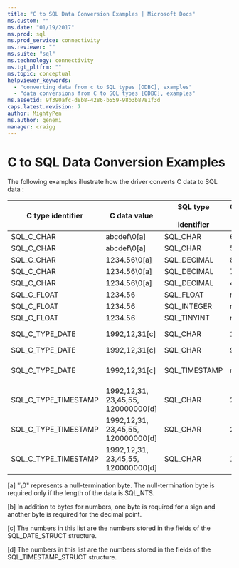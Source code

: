 ```yaml
---
title: "C to SQL Data Conversion Examples | Microsoft Docs"
ms.custom: ""
ms.date: "01/19/2017"
ms.prod: sql
ms.prod_service: connectivity
ms.reviewer: ""
ms.suite: "sql"
ms.technology: connectivity
ms.tgt_pltfrm: ""
ms.topic: conceptual
helpviewer_keywords: 
  - "converting data from c to SQL types [ODBC], examples"
  - "data conversions from C to SQL types [ODBC], examples"
ms.assetid: 9f390afc-d8b8-4286-b559-98b3b8781f3d
caps.latest.revision: 7
author: MightyPen
ms.author: genemi
manager: craigg
---
```

# C to SQL Data Conversion Examples
The following examples illustrate how the driver converts C data to SQL data :  
  
|C type identifier|C data value|SQL type<br /><br /> identifier|Column<br /><br /> length|SQL data<br /><br /> value|SQLSTATE|  
|-----------------------|------------------|-----------------------------|-----------------------|------------------------|--------------|  
|SQL_C_CHAR|abcdef\0[a]|SQL_CHAR|6|abcdef|n/a|  
|SQL_C_CHAR|abcdef\0[a]|SQL_CHAR|5|abcde|22001|  
|SQL_C_CHAR|1234.56\0[a]|SQL_DECIMAL|8[b]|1234.56|n/a|  
|SQL_C_CHAR|1234.56\0[a]|SQL_DECIMAL|7[b]|1234.5|22001|  
|SQL_C_CHAR|1234.56\0[a]|SQL_DECIMAL|4|----|22003|  
|SQL_C_FLOAT|1234.56|SQL_FLOAT|n/a|1234.56|n/a|  
|SQL_C_FLOAT|1234.56|SQL_INTEGER|n/a|1234|22001|  
|SQL_C_FLOAT|1234.56|SQL_TINYINT|n/a|----|22003|  
|SQL_C_TYPE_DATE|1992,12,31[c]|SQL_CHAR|10|1992-12-31|n/a|  
|SQL_C_TYPE_DATE|1992,12,31[c]|SQL_CHAR|9|----|22003|  
|SQL_C_TYPE_DATE|1992,12,31[c]|SQL_TIMESTAMP|n/a|1992-12-31 00:00:00.0|n/a|  
|SQL_C_TYPE_TIMESTAMP|1992,12,31, 23,45,55, 120000000[d]|SQL_CHAR|22|1992-12-31 23:45:55.12|n/a|  
|SQL_C_TYPE_TIMESTAMP|1992,12,31, 23,45,55, 120000000[d]|SQL_CHAR|21|1992-12-31 23:45:55.1|22001|  
|SQL_C_TYPE_TIMESTAMP|1992,12,31, 23,45,55, 120000000[d]|SQL_CHAR|18|----|22003|  
  
 [a]   "\0" represents a null-termination byte. The null-termination byte is required only if the length of the data is SQL_NTS.  
  
 [b]   In addition to bytes for numbers, one byte is required for a sign and another byte is required for the decimal point.  
  
 [c]   The numbers in this list are the numbers stored in the fields of the SQL_DATE_STRUCT structure.  
  
 [d]   The numbers in this list are the numbers stored in the fields of the SQL_TIMESTAMP_STRUCT structure.
